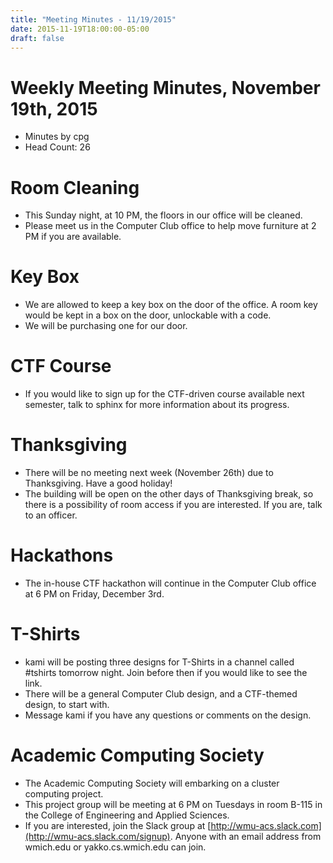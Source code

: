 ```yaml
---
title: "Meeting Minutes - 11/19/2015"
date: 2015-11-19T18:00:00-05:00
draft: false
---
```


# Weekly Meeting Minutes, November 19th, 2015

- Minutes by cpg
- Head Count: 26

# Room Cleaning

- This Sunday night, at 10 PM, the floors in our office will be cleaned.
- Please meet us in the Computer Club office to help move furniture at 2 PM if you are available.

# Key Box

- We are allowed to keep a key box on the door of the office. A room key would be kept in a box on the door, unlockable with a code.
- We will be purchasing one for our door.

# CTF Course

- If you would like to sign up for the CTF-driven course available next semester, talk to sphinx for more information about its progress.

# Thanksgiving

- There will be no meeting next week (November 26th) due to Thanksgiving. Have a good holiday!
- The building will be open on the other days of Thanksgiving break, so there is a possibility of room access if you are interested. If you are, talk to an officer.

# Hackathons

- The in-house CTF hackathon will continue in the Computer Club office at 6 PM on Friday, December 3rd.

# T-Shirts

- kami will be posting three designs for T-Shirts in a channel called #tshirts tomorrow night. Join before then if you would like to see the link.
- There will be a general Computer Club design, and a CTF-themed design, to start with.
- Message kami if you have any questions or comments on the design.

# Academic Computing Society

- The Academic Computing Society will embarking on a cluster computing project.
- This project group will be meeting at 6 PM on Tuesdays in room B-115 in the College of Engineering and Applied Sciences.
- If you are interested, join the Slack group at [http://wmu-acs.slack.com](http://wmu-acs.slack.com/signup). Anyone with an email address from wmich.edu or yakko.cs.wmich.edu can join.
